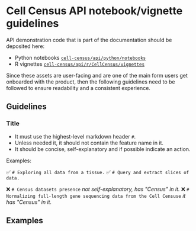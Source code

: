 # Cell Census API notebook/vignette guidelines

API demonstration code that is part of the documentation should be deposited here: 

- Python notebooks [`cell-census/api/python/notebooks`](https://github.com/chanzuckerberg/cell-census/tree/main/api/python/notebooks)
- R vignettes [`cell-census/api/r/CellCensus/vignettes`](https://github.com/chanzuckerberg/cell-census/tree/main/api/r/CellCensus/vignettes)


Since these assets are user-facing and are one of the main form users get onboarded with the product, then the following guidelines need to be followed to ensure readability and a consistent experience.

## Guidelines

### Title

* It must use the highest-level markdown header `#`.
* Unless needed it, it should not contain the feature name in it.
* It should be concise, self-explanatory and if possible indicate an action.

Examples:

:white_check_mark: `# Exploring all data from a tissue.`
:white_check_mark: `# Query and extract slices of data.`

:x: `# Census datasets presence` *not self-explanatory, has "Census" in it.*
:x: `# Normalizing full-length gene sequencing data from the Cell Censuse` *it has "Census" in it.*



## Examples 
